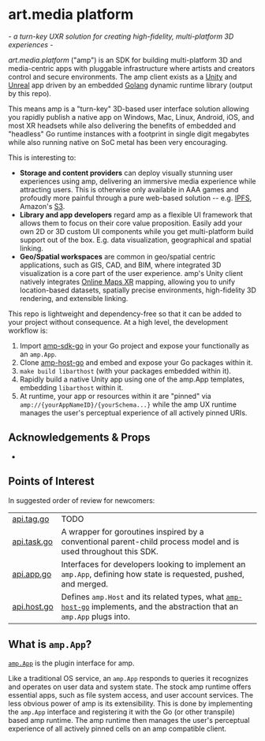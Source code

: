 # art.media platform

_- a turn-key UXR solution for creating high-fidelity, multi-platform 3D experiences -_


_art.media.platform_ ("amp") is an SDK for building multi-platform 3D and media-centric apps with pluggable infrastructure where artists and creators control and secure environments. The amp client exists as a [Unity](https://unreal.com) and [Unreal](https://unreal.com) app driven by an embedded [Golang](https://golang.org) dynamic runtime library (output by this repo). 

This means amp is a "turn-key" 3D-based user interface solution allowing you rapidly publish a native app on Windows, Mac, Linux, Android, iOS, and most XR headsets while also delivering the benefits of embedded and "headless" Go runtime instances with a footprint in single digit megabytes while also running native on SoC metal has been very encouraging.

This is interesting to:

- **Storage and content providers** can deploy visually stunning user experiences using amp, delivering an immersive media experience while attracting users. This is otherwise only available in AAA games and profoudly more painful through a pure web-based solution -- e.g. [IPFS](https://www.ipfs.com/), Amazon's [S3](https://aws.amazon.com/s3/).
- **Library and app developers** regard amp as a flexible UI framework that allows them to focus on their core value proposition. Easily add your own 2D or 3D custom UI components while you get multi-platform build support out of the box. E.g. data visualization, geographical and spatial linking.
- **Geo/Spatial workspaces** are common in geo/spatial centric applications, such as GIS, CAD, and BIM, where integrated 3D visualization is a core part of the user experience.  amp's Unity client natively integrates [Online Maps XR](https://infinity-code.com/assets/online-maps) mapping, allowing you to unify location-based datasets, spatially precise environments, high-fidelity 3D rendering, and extensible linking.

This repo is lightweight and dependency-free so that it can be added to your project without consequence. At a high level, the development workflow is:

1. Import [amp-sdk-go](https://github.com/art-media-platform/amp-sdk-go) in your Go project and expose your functionally as an `amp.App`.
2. Clone [amp-host-go](https://github.com/art-media-platform/amp-host-go) and embed and expose your Go packages within it.
3. `make build libarthost` (with your packages embedded within it).
4. Rapidly build a native Unity app using one of the amp.App templates, embedding `libarthost` within it.
5. At runtime, your app or resources within it are "pinned" via `amp://{yourAppNameID}/{yourSchema...}` while the amp UX runtime manages the user's perceptual experience of all actively pinned URIs.


## Acknowledgements & Props

- 

## Points of Interest

In suggested order of review for newcomers:

|                                                                                                   |                                                                                                                                                                                 |
| ------------------------------------------------------------------------------------------------- | ------------------------------------------------------------------------------------------------------------------------------------------------------------------------------- |
| [api.tag.go](https://github.com/art-media-platform/amp-sdk-go/blob/main/stdlib/tag/api.tag.go) | TODO                                                                 |
| [api.task.go](https://github.com/art-media-platform/amp-sdk-go/blob/main/stdlib/task/api.task.go) | A wrapper for goroutines inspired by a conventional parent-child process model and is used throughout this SDK.                                                                 |
| [api.app.go](https://github.com/art-media-platform/amp-sdk-go/blob/main/amp/api.app.go)           | Interfaces for developers looking to implement an `amp.App`, defining how state is requested, pushed, and merged.                                                               |
| [api.host.go](https://github.com/art-media-platform/amp-sdk-go/blob/main/amp/api.host.go)         | Defines `amp.Host` and its related types, what [`amp-host-go`](https://github.com/art-media-platform/amp-host-go) implements, and the abstraction that an `amp.App` plugs into. |

## What is `amp.App`?

[`amp.App`](https://github.com/art-media-platform/amp-sdk-go/blob/main/amp/api.app.go) is the plugin interface for amp.

Like a traditional OS service, an `amp.App` responds to queries it recognizes and operates on user data and system state. The stock amp runtime offers essential apps, such as file system access, and user account services. The less obvious power of amp is its extensibility. This is done by implementing the `amp.App` interface and registering it with the Go (or other transpile) based amp runtime. The amp runtime then manages the user's perceptual experience of all actively pinned cells on an amp compatible client.
